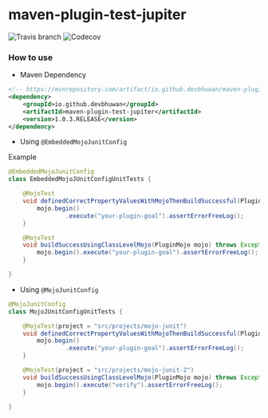 # maven-plugin-test-jupiter

![Travis branch](https://img.shields.io/travis/devbhuwan/maven-plugin-test-jupiter.svg?style=for-the-badge) 
![Codecov](https://img.shields.io/codecov/c/github/devbhuwan/maven-plugin-test-jupiter.svg?style=for-the-badge)

### How to use

- Maven Dependency
```xml
<!-- https://mvnrepository.com/artifact/io.github.devbhuwan/maven-plugin-test-jupiter -->
<dependency>
    <groupId>io.github.devbhuwan</groupId>
    <artifactId>maven-plugin-test-jupiter</artifactId>
    <version>1.0.3.RELEASE</version>
</dependency>
```

- Using `@EmbeddedMojoJunitConfig`

Example
```java
@EmbeddedMojoJunitConfig
class EmbeddedMojoJUnitConfigUnitTests {

    @MojoTest
    void definedCorrectPropertyValuesWithMojoThenBuildSuccessful(PluginMojo mojo) throws Exception {
        mojo.begin()
                .execute("your-plugin-goal").assertErrorFreeLog();
    }

    @MojoTest
    void buildSuccessUsingClassLevelMojo(PluginMojo mojo) throws Exception {
        mojo.begin().execute("your-plugin-goal").assertErrorFreeLog();
    }

}
```

- Using `@MojoJunitConfig` 
```java
@MojoJunitConfig
class MojoJUnitConfigUnitTests {

    @MojoTest(project = "src/projects/mojo-junit")
    void definedCorrectPropertyValuesWithMojoThenBuildSuccessful(PluginMojo mojo) throws Exception {
        mojo.begin()
                .execute("your-plugin-goal").assertErrorFreeLog();
    }

    @MojoTest(project = "src/projects/mojo-junit-2")
    void buildSuccessUsingClassLevelMojo(PluginMojo mojo) throws Exception {
        mojo.begin().execute("verify").assertErrorFreeLog();
    }
 
}
```
